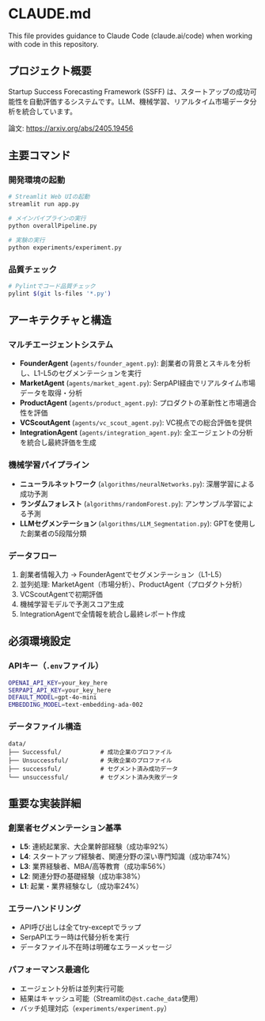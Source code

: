 # CLAUDE.md

This file provides guidance to Claude Code (claude.ai/code) when working with code in this repository.

## プロジェクト概要

Startup Success Forecasting Framework (SSFF) は、スタートアップの成功可能性を自動評価するシステムです。LLM、機械学習、リアルタイム市場データ分析を統合しています。

論文: https://arxiv.org/abs/2405.19456

## 主要コマンド

### 開発環境の起動
```bash
# Streamlit Web UIの起動
streamlit run app.py

# メインパイプラインの実行
python overallPipeline.py

# 実験の実行
python experiments/experiment.py
```

### 品質チェック
```bash
# Pylintでコード品質チェック
pylint $(git ls-files '*.py')
```

## アーキテクチャと構造

### マルチエージェントシステム
- **FounderAgent** (`agents/founder_agent.py`): 創業者の背景とスキルを分析し、L1-L5のセグメンテーションを実行
- **MarketAgent** (`agents/market_agent.py`): SerpAPI経由でリアルタイム市場データを取得・分析
- **ProductAgent** (`agents/product_agent.py`): プロダクトの革新性と市場適合性を評価
- **VCScoutAgent** (`agents/vc_scout_agent.py`): VC視点での総合評価を提供
- **IntegrationAgent** (`agents/integration_agent.py`): 全エージェントの分析を統合し最終評価を生成

### 機械学習パイプライン
- **ニューラルネットワーク** (`algorithms/neuralNetworks.py`): 深層学習による成功予測
- **ランダムフォレスト** (`algorithms/randomForest.py`): アンサンブル学習による予測
- **LLMセグメンテーション** (`algorithms/LLM_Segmentation.py`): GPTを使用した創業者の5段階分類

### データフロー
1. 創業者情報入力 → FounderAgentでセグメンテーション（L1-L5）
2. 並列処理: MarketAgent（市場分析）、ProductAgent（プロダクト分析）
3. VCScoutAgentで初期評価
4. 機械学習モデルで予測スコア生成
5. IntegrationAgentで全情報を統合し最終レポート作成

## 必須環境設定

### APIキー（`.env`ファイル）
```bash
OPENAI_API_KEY=your_key_here
SERPAPI_API_KEY=your_key_here
DEFAULT_MODEL=gpt-4o-mini
EMBEDDING_MODEL=text-embedding-ada-002
```

### データファイル構造
```
data/
├── Successful/           # 成功企業のプロファイル
├── Unsuccessful/         # 失敗企業のプロファイル
├── successful/           # セグメント済み成功データ
└── unsuccessful/         # セグメント済み失敗データ
```

## 重要な実装詳細

### 創業者セグメンテーション基準
- **L5**: 連続起業家、大企業幹部経験（成功率92%）
- **L4**: スタートアップ経験者、関連分野の深い専門知識（成功率74%）
- **L3**: 業界経験者、MBA/高等教育（成功率56%）
- **L2**: 関連分野の基礎経験（成功率38%）
- **L1**: 起業・業界経験なし（成功率24%）

### エラーハンドリング
- API呼び出しは全てtry-exceptでラップ
- SerpAPIエラー時は代替分析を実行
- データファイル不在時は明確なエラーメッセージ

### パフォーマンス最適化
- エージェント分析は並列実行可能
- 結果はキャッシュ可能（Streamlitの`@st.cache_data`使用）
- バッチ処理対応（`experiments/experiment.py`）